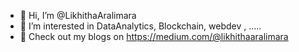 - 👋 Hi, I’m @LikhithaAralimara
- 👀 I’m interested in DataAnalytics, Blockchain, webdev , .....
- 💞️ Check out my blogs on https://medium.com/@likhithaaralimara


<!---
LikhithaAralimara/LikhithaAralimara is a ✨ special ✨ repository because its `README.md` (this file) appears on your GitHub profile.
You can click the Preview link to take a look at your changes.
--->
